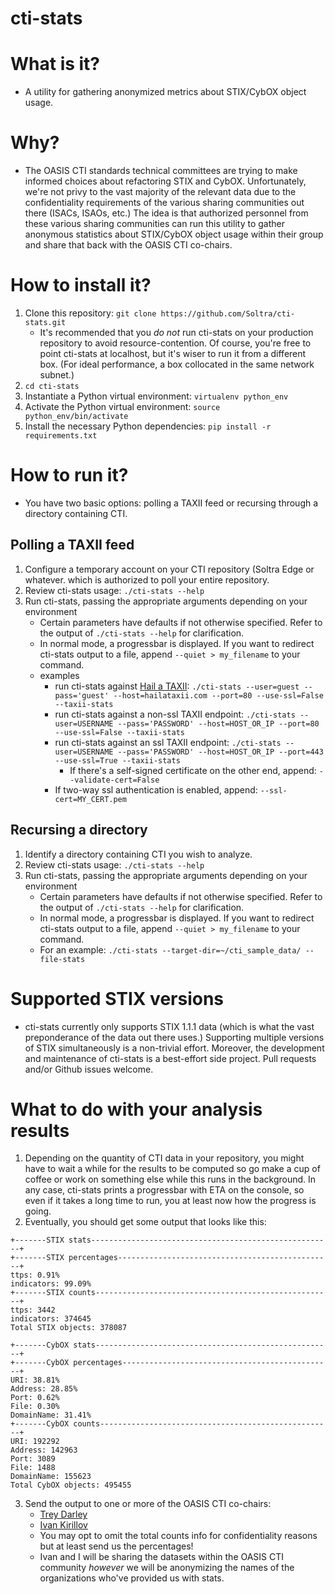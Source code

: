 cti-stats
=========

What is it?
===========
* A utility for gathering anonymized metrics about STIX/CybOX object
  usage.

Why?
====
* The OASIS CTI standards technical committees are trying to make
  informed choices about refactoring STIX and CybOX. Unfortunately,
  we're not privy to the vast majority of the relevant data due to the
  confidentiality requirements of the various sharing communities out
  there (ISACs, ISAOs, etc.) The idea is that authorized personnel
  from these various sharing communities can run this utility to
  gather anonymous statistics about STIX/CybOX object usage within
  their group and share that back with the OASIS CTI co-chairs.

How to install it?
==================
1. Clone this repository: `git clone
   https://github.com/Soltra/cti-stats.git`
   * It's recommended that you *do not* run cti-stats on your
     production repository to avoid resource-contention. Of course,
     you're free to point cti-stats at localhost, but it's wiser to
     run it from a different box. (For ideal performance, a box
     collocated in the same network subnet.)
2. `cd cti-stats`
3. Instantiate a Python virtual environment: `virtualenv python_env`
4. Activate the Python virtual environment: `source
   python_env/bin/activate`
5. Install the necessary Python dependencies: `pip install -r
   requirements.txt`

How to run it?
==============
* You have two basic options: polling a TAXII feed or recursing
  through a directory containing CTI.

Polling a TAXII feed
--------------------
1. Configure a temporary account on your CTI repository (Soltra Edge
   or whatever. which is authorized to poll your entire repository.
2. Review cti-stats usage: `./cti-stats --help`
3. Run cti-stats, passing the appropriate arguments depending on your
   environment
   * Certain parameters have defaults if not otherwise specified.
     Refer to the output of `./cti-stats --help` for clarification.
   * In normal mode, a progressbar is displayed. If you want to
     redirect cti-stats output to a file, append `--quiet >
     my_filename` to your command.
   * examples
     * run cti-stats against [Hail a TAXII](http://hailataxii.com): 
     `./cti-stats --user=guest --pass='guest' --host=hailataxii.com
     --port=80 --use-ssl=False --taxii-stats`
     * run cti-stats against a non-ssl TAXII endpoint: `./cti-stats --user=USERNAME --pass='PASSWORD' --host=HOST_OR_IP
     --port=80 --use-ssl=False --taxii-stats`
     * run cti-stats against an ssl TAXII endpoint: `./cti-stats --user=USERNAME --pass='PASSWORD' --host=HOST_OR_IP
     --port=443 --use-ssl=True --taxii-stats`
       * If there's a self-signed certificate on the other end,
         append: `--validate-cert=False`
     * If two-way ssl authentication is enabled, append: `--ssl-cert=MY_CERT.pem`

Recursing a directory
---------------------
1. Identify a directory containing CTI you wish to analyze.
2. Review cti-stats usage: `./cti-stats --help`
3. Run cti-stats, passing the appropriate arguments depending on your
   environment
   * Certain parameters have defaults if not otherwise specified.
     Refer to the output of `./cti-stats --help` for clarification.
   * In normal mode, a progressbar is displayed. If you want to
     redirect cti-stats output to a file, append `--quiet >
     my_filename` to your command.
   * For an example: `./cti-stats --target-dir=~/cti_sample_data/ --file-stats`


Supported STIX versions
=======================
* cti-stats currently only supports STIX 1.1.1 data (which is what the
  vast preponderance of the data out there uses.) Supporting multiple
  versions of STIX simultaneously is a non-trivial effort. Moreover,
  the development and maintenance of cti-stats is a best-effort side
  project. Pull requests and/or Github issues welcome.


What to do with your analysis results
=====================================
1. Depending on the quantity of CTI data in your repository, you might
   have to wait a while for the results to be computed so go make a
   cup of coffee or work on something else while this runs in the
   background. In any case, cti-stats prints a progressbar with ETA on
   the console, so even if it takes a long time to run, you at least
   now how the progress is going.
2. Eventually, you should get some output that looks like this:
```
+-------STIX stats------------------------------------------------------+
+-------STIX percentages------------------------------------------------+
ttps: 0.91%
indicators: 99.09%
+-------STIX counts-----------------------------------------------------+
ttps: 3442
indicators: 374645
Total STIX objects: 378087

+-------CybOX stats-----------------------------------------------------+
+-------CybOX percentages-----------------------------------------------+
URI: 38.81%
Address: 28.85%
Port: 0.62%
File: 0.30%
DomainName: 31.41%
+-------CybOX counts----------------------------------------------------+
URI: 192292
Address: 142963
Port: 3089
File: 1488
DomainName: 155623
Total CybOX objects: 495455
```
3.  Send the output to one or more of the OASIS CTI co-chairs:
    * [Trey Darley](mailto:trey@soltra.com)
    * [Ivan Kirillov](mailto:ikirillov@mitre.org)
    * You may opt to omit the total counts info for confidentiality
      reasons but at least send us the percentages!
    * Ivan and I will be sharing the datasets within the OASIS CTI
      community *however* we will be anonymizing the names of the
      organizations who've provided us with stats.
